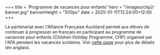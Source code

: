 +++
title = 'Programme de vacances pour enfants'
hero = "/images/chp2-banner.jpg"
bannerHeight = "500px"
date = 2025-01-11T12:24:00+12:00
+++

Le partenariat avec l'Alliance Française Auckland permet aux élèves de continuer à progresser en français en participant au programme de vacances pour enfants (Children Holiday Programme, CHP) organisé par l'AFA pendant les vacances scolaires. Voir [cette page](https://www.alliance-francaise.co.nz/learn-french/kids-and-teenagers/children-holiday-programme/) pour plus de détails (en anglais).
